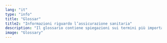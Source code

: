 ```yaml
---
lang: "it"
type: "info"
title: "Glossar"
title2: "Informazioni riguardo l’assicurazione sanitaria"
description: "Il glossario contiene spiegazioni sui termini più importanti relativi all'assicurazione sanitaria e al sistema sanitario svizzero."
image: "Glossary"
---
```


